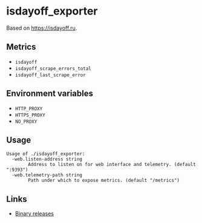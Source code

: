 # isdayoff_exporter

Based on https://isdayoff.ru.

## Metrics

* `isdayoff`
* `isdayoff_scrape_errors_total`
* `isdayoff_last_scrape_error`

## Environment variables

* `HTTP_PROXY`
* `HTTPS_PROXY`
* `NO_PROXY`

## Usage

```
Usage of ./isdayoff_exporter:
  -web.listen-address string
    	Address to listen on for web interface and telemetry. (default ":9393")
  -web.telemetry-path string
    	Path under which to expose metrics. (default "/metrics")
```

## Links

* [Binary releases](https://github.com/leominov/isdayoff_exporter/releases)
